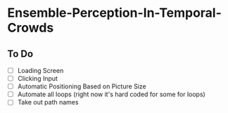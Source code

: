 # Ensemble-Perception-In-Temporal-Crowds

## To Do
- [ ] Loading Screen
- [ ] Clicking Input
- [ ] Automatic Positioning Based on Picture Size
- [ ] Automate all loops (right now it's hard coded for some for loops)
- [ ] Take out path names
